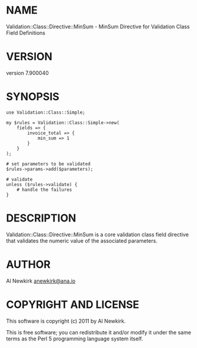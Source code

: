 # NAME

Validation::Class::Directive::MinSum - MinSum Directive for Validation Class Field Definitions

# VERSION

version 7.900040

# SYNOPSIS

    use Validation::Class::Simple;

    my $rules = Validation::Class::Simple->new(
        fields => {
            invoice_total => {
                min_sum => 1
            }
        }
    );

    # set parameters to be validated
    $rules->params->add($parameters);

    # validate
    unless ($rules->validate) {
        # handle the failures
    }

# DESCRIPTION

Validation::Class::Directive::MinSum is a core validation class field directive
that validates the numeric value of the associated parameters.

# AUTHOR

Al Newkirk <anewkirk@ana.io>

# COPYRIGHT AND LICENSE

This software is copyright (c) 2011 by Al Newkirk.

This is free software; you can redistribute it and/or modify it under
the same terms as the Perl 5 programming language system itself.
